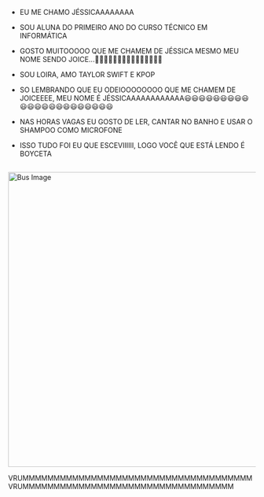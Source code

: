 
- EU ME CHAMO JÉSSICAAAAAAAA
- SOU ALUNA DO PRIMEIRO ANO DO CURSO TÉCNICO EM INFORMÁTICA
- GOSTO MUITOOOOO QUE ME CHAMEM DE JÉSSICA MESMO MEU NOME SENDO JOICE...💟💟💟💟💟💟💟💟💟💟💟💟💟💟💟
- SOU LOIRA, AMO TAYLOR SWIFT E KPOP
- SO LEMBRANDO QUE EU ODEIOOOOOOOO QUE ME CHAMEM DE JOICEEEE, MEU NOME É JÉSSICAAAAAAAAAAAA😃😃😃😃😃😃😃😃😃😃😃😃😃😃😃😃😃😃😃😃😃😃
- NAS HORAS VAGAS EU GOSTO DE LER, CANTAR NO BANHO E USAR O SHAMPOO COMO MICROFONE
- ISSO TUDO FOI EU QUE ESCEVIIIIII, LOGO VOCÊ QUE ESTÁ LENDO É BOYCETA

  ##
<a href="https://clientes.cgmultimidia.com.br/transisaak/wp-content/uploads/2020/10/new-bus-1400x669.png" target="_blank">
  <img src="https://clientes.cgmultimidia.com.br/transisaak/wp-content/uploads/2020/10/new-bus-1400x669.png" alt="Bus Image" width="600" />
</a>


VRUMMMMMMMMMMMMMMMMMMMMMMMMMMMMMMMMMMMMM VRUMMMMMMMMMMMMMMMMMMMMMMMMMMMMMMMMMM 
